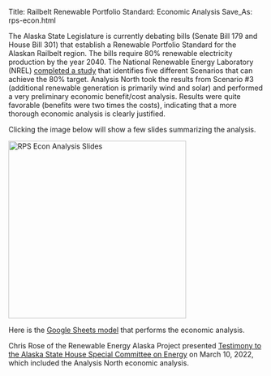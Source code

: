 Title: Railbelt Renewable Portfolio Standard: Economic Analysis
Save_As: rps-econ.html

The Alaska State Legislature is currently debating bills (Senate Bill 179 and House Bill 301) that establish a
Renewable Portfolio Standard for the Alaskan Railbelt region. The bills require
80% renewable electricity production by the year 2040.  The National Renewable Energy Laboratory (NREL)
<a href="https://www.nrel.gov/docs/fy22osti/81698.pdf" target="_blank">completed a study</a> that identifies five 
different Scenarios that can
achieve the 80% target.  Analysis North took the results from Scenario #3 (additional renewable generation is 
primarily wind and solar) and performed a very preliminary economic benefit/cost analysis.  Results were quite
favorable (benefits were two times the costs), indicating that a more thorough economic analysis is
clearly justified.

Clicking the image below will show a few slides summarizing the analysis.

<a href="https://docs.google.com/presentation/d/1AfdjeJWoHq57pgler2BPzQHa81FhWlFGyFAz26sVlqc" target="_blank"><img src="/images/rps-slides.png" alt="RPS Econ Analysis Slides" width="350"/></a>

Here is the <a href="https://docs.google.com/spreadsheets/d/1MsCqUdsZOQC-69wlfkDb8eZ7DK-yYfbctUqkUwWfTOU" target="_blank">
Google Sheets model</a> that performs the economic analysis.

Chris Rose of the Renewable Energy Alaska Project presented
<a href="http://www.akleg.gov/basis/get_documents.asp?session=32&docid=80859" target="_blank">Testimony to the Alaska State House Special Committee on Energy</a> on March 10, 2022, which included the Analysis North economic analysis.
